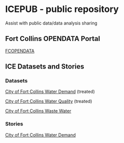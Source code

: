 # ICEPUB - public repository

Assist with public data/data analysis sharing 

## Fort Collins OPENDATA Portal

[FCOPENDATA](https://opendata.fcgov.com) 

## ICE Datasets and Stories 


### Datasets

[City of Fort Collins Water Demand](https://opendata.fcgov.com/Environmental-Health/City-of-Fort-Collins-Water-Demand/ia5t-gxxe) (treated)


[City of Fort Collins Water Quality](https://opendata.fcgov.com/Environmental-Health/City-of-Fort-Collins-Water-Quality/8n27-taq6) (treated)


[City of Fort Collins Waste Water](https://opendata.fcgov.com/Environmental-Health/City-of-Fort-Collins-Wastewater/dn37-qz6d)


### Stories

[City of Fort Collins Water Demand](https://opendata.fcgov.com/stories/s/muqg-9tqr)










